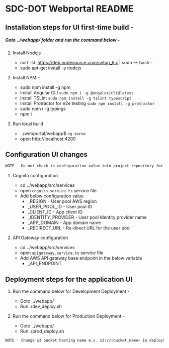
# SDC-DOT Webportal README


## Installation steps for UI first-time build -

##### Goto ../webapp/ folder and run the command below -
1. Install Nodejs
   * curl -sL https://deb.nodesource.com/setup_6.x | sudo -E bash -
   * sudo apt-get install -y nodejs

2. Install NPM:-
   * sudo npm install -g npm
   * Install Angular CLI `sudo npm i -g @angular/cli@latest`
   * Install TSLint `sudo npm install -g tslint typescript`
   * Install Protractor for e2e testing `sudo npm install -g protractor`
   * sudo npm i -g typings
   * npm i

3. Run local build
   * ../webportal/webapp$  `ng serve`
   * open http://localhost:4200
   
   
## Configuration UI changes

```sh 
NOTE - Do not check in configuration value into project repository for the security purpose
```


1. Cognito configuration
    * cd ../webapp/src/services
    * open `cognito.service.ts` service file
    * Add below configuration value
        - _REGION - User pool AWS region
        - _USER_POOL_ID - User pool ID
        - _CLIENT_ID - App client ID
        - _IDENTITY_PROVIDER - User pool Identity provider name
        - _APP_DOMAIN - App domain name
        - _REDIRECT_URL - Re-direct URL for the user pool
        
2. API Gateway configuration
     * cd ../webapp/src/services
     * open `apigateway.service.ts` service file 
     * Add AWS API gateway base endpoint in the below variable
        - _API_ENDPOINT    
       
        

## Deployment steps for the application UI
1. Run the command below for Development Deployment -
   * Goto ../webapp/
   * Run ./dev_deploy.sh
    
2. Run the command below for Production Deployment -
   * Goto ../webapp/
   * Run ./prod_deploy.sh 
   
```sh 
NOTE - Change s3 bucket hosting name e.x. s3://<bucket_name> in deployment script 
```   
